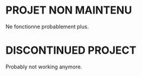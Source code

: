 
# PROJET NON MAINTENU

Ne fonctionne probablement plus.

# DISCONTINUED PROJECT

Probably not working anymore.